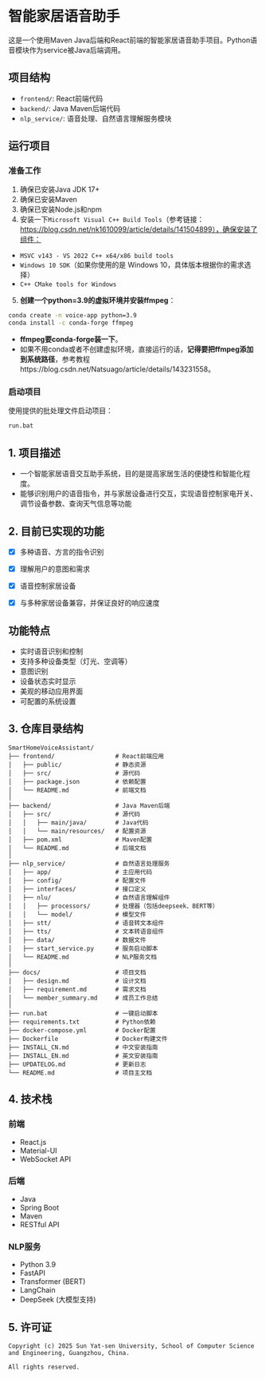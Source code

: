 # 智能家居语音助手

这是一个使用Maven Java后端和React前端的智能家居语音助手项目。Python语音模块作为service被Java后端调用。

## 项目结构

- `frontend/`: React前端代码
- `backend/`: Java Maven后端代码
- `nlp_service/`: 语音处理、自然语言理解服务模块

## 运行项目

### 准备工作

1. 确保已安装Java JDK 17+
2. 确保已安装Maven
3. 确保已安装Node.js和npm
4. 安装一下`Microsoft Visual C++ Build Tools`（参考链接：https://blog.csdn.net/nk1610099/article/details/141504899），确保安装了组件：
- `MSVC v143 - VS 2022 C++ x64/x86 build tools`
- `Windows 10 SDK`（如果你使用的是 Windows 10，具体版本根据你的需求选择）
- `C++ CMake tools for Windows`

5. **创建一个python=3.9的虚拟环境并安装ffmpeg**：
```bash
conda create -n voice-app python=3.9
conda install -c conda-forge ffmpeg
```
* **ffmpeg要conda-forge装一下**。
* 如果不用conda或者不创建虚拟环境，直接运行的话，**记得要把ffmpeg添加到系统路径**，参考教程https://blog.csdn.net/Natsuago/article/details/143231558。

### 启动项目

使用提供的批处理文件启动项目：

```bash
run.bat
```


## 1. 项目描述
* 一个智能家居语音交互助手系统，目的是提高家居生活的便捷性和智能化程度。
* 能够识别用户的语音指令，并与家居设备进行交互，实现语音控制家电开关、调节设备参数、查询天气信息等功能



## 2. 目前已实现的功能
- [x] 多种语音、方言的指令识别
- [x] 理解用户的意图和需求
- [x] 语音控制家居设备
- [x] 与多种家居设备兼容，并保证良好的响应速度


## 功能特点

- 实时语音识别和控制
- 支持多种设备类型（灯光、空调等）
- 意图识别
- 设备状态实时显示
- 美观的移动应用界面
- 可配置的系统设置

## 3. 仓库目录结构

```
SmartHomeVoiceAssistant/
├── frontend/                 # React前端应用
│   ├── public/               # 静态资源
│   ├── src/                  # 源代码
│   ├── package.json          # 依赖配置
│   └── README.md             # 前端文档
│
├── backend/                  # Java Maven后端
│   ├── src/                  # 源代码
│   │   ├── main/java/        # Java代码
│   │   └── main/resources/   # 配置资源
│   ├── pom.xml               # Maven配置
│   └── README.md             # 后端文档
│
├── nlp_service/              # 自然语言处理服务
│   ├── app/                  # 主应用代码
│   ├── config/               # 配置文件
│   ├── interfaces/           # 接口定义
│   ├── nlu/                  # 自然语言理解组件
│   │   ├── processors/       # 处理器（包括deepseek、BERT等）
│   │   └── model/            # 模型文件
│   ├── stt/                  # 语音转文本组件
│   ├── tts/                  # 文本转语音组件
│   ├── data/                 # 数据文件
│   ├── start_service.py      # 服务启动脚本
│   └── README.md             # NLP服务文档
│
├── docs/                     # 项目文档
│   ├── design.md             # 设计文档
│   ├── requirement.md        # 需求文档
│   └── member_summary.md     # 成员工作总结
│
├── run.bat                   # 一键启动脚本
├── requirements.txt          # Python依赖
├── docker-compose.yml        # Docker配置
├── Dockerfile                # Docker构建文件
├── INSTALL_CN.md             # 中文安装指南
├── INSTALL_EN.md             # 英文安装指南
├── UPDATELOG.md              # 更新日志
└── README.md                 # 项目主文档
```

## 4. 技术栈

### 前端
- React.js
- Material-UI
- WebSocket API

### 后端
- Java 
- Spring Boot
- Maven
- RESTful API

### NLP服务
- Python 3.9
- FastAPI
- Transformer (BERT)
- LangChain
- DeepSeek (大模型支持)

## 5. 许可证
```
Copyright (c) 2025 Sun Yat-sen University, School of Computer Science and Engineering, Guangzhou, China.

All rights reserved.
```


